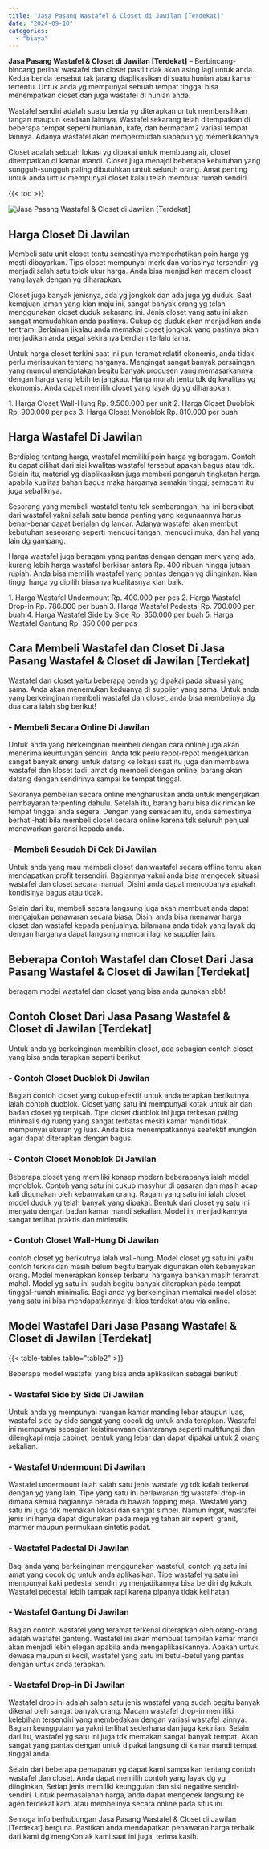 ```yaml
---
title: "Jasa Pasang Wastafel & Closet di Jawilan [Terdekat]"
date: "2024-09-10"
categories: 
  - "biaya"
---
```


**Jasa Pasang Wastafel & Closet di Jawilan \[Terdekat\]** – Berbincang-bincang perihal wastafel dan closet pasti tidak akan asing lagi untuk anda. Kedua benda tersebut tak jarang diaplikasikan di suatu hunian atau kamar tertentu. Untuk anda yg mempunyai sebuah tempat tinggal bisa menempatkan closet dan juga wastafel di hunian anda.

Wastafel sendiri adalah suatu benda yg diterapkan untuk membersihkan tangan maupun keadaan lainnya. Wastafel sekarang telah ditempatkan di beberapa tempat seperti hunianan, kafe, dan bermacam2 variasi tempat lainnya. Adanya wastafel akan mempermudah siapapun yg memerlukannya.

Closet adalah sebuah lokasi yg dipakai untuk membuang air, closet ditempatkan di kamar mandi. Closet juga menajdi beberapa kebutuhan yang sungguh-sungguh paling dibutuhkan untuk seluruh orang. Amat penting untuk anda untuk mempunyai closet kalau telah membuat rumah sendiri.

{{< toc >}}

![Jasa Pasang Wastafel & Closet di Jawilan [Terdekat]](/images/wastafel-closet-murah11.png)

## Harga Closet Di Jawilan

Membeli satu unit closet tentu semestinya memperhatikan poin harga yg mesti dibayarkan. Tips closet mempunyai merk dan variasinya tersendiri yg menjadi salah satu tolok ukur harga. Anda bisa menjadikan macam closet yang layak dengan yg diharapkan.

Closet juga banyak jenisnya, ada yg jongkok dan ada juga yg duduk. Saat kemajuan jaman yang kian maju ini, sangat banyak orang yg telah menggunakan closet duduk sekarang ini. Jenis closet yang satu ini akan sangat memudahkan anda pastinya. Cukup dg duduk akan menjadikan anda tentram. Berlainan jikalau anda memakai closet jongkok yang pastinya akan menjadikan anda pegal sekiranya berdiam terlalu lama.

Untuk harga closet terkini saat ini pun teramat relatif ekonomis, anda tidak perlu merisaukan tentang harganya. Mengingat sangat banyak persaingan yang muncul menciptakan begitu banyak produsen yang memasarkannya dengan harga yang lebih terjangkau. Harga murah tentu tdk dg kwalitas yg ekonomis. Anda dapat memilih closet yang layak dg yg diharapkan.

1\. Harga Closet Wall-Hung Rp. 9.500.000 per unit 2. Harga Closet Duoblok Rp. 900.000 per pcs 3. Harga Closet Monoblok Rp. 810.000 per buah

## Harga Wastafel Di Jawilan

Berdialog tentang harga, wastafel memiliki poin harga yg beragam. Contoh itu dapat dilihat dari sisi kwalitas wastafel tersebut apakah bagus atau tdk. Selain itu, material yg diaplikasikan juga memberi pengaruh tingkatan harga. apabila kualitas bahan bagus maka harganya semakin tinggi, semacam itu juga sebaliknya.

Sesorang yang membeli wastafel tentu tdk sembarangan, hal ini berakibat dari wastafel yakni salah satu benda penting yang kegunaannya harus benar-benar dapat berjalan dg lancar. Adanya wastafel akan membut kebutuhan seseorang seperti mencuci tangan, mencuci muka, dan hal yang lain dg gampang.

Harga wastafel juga beragam yang pantas dengan dengan merk yang ada, kurang lebih harga wastafel berkisar antara Rp. 400 ribuan hingga jutaan rupiah. Anda bisa memilih wastafel yang pantas dengan yg diinginkan. kian tinggi harga yg dipilih biasanya kualitasnya kian baik.

1\. Harga Wastafel Undermount Rp. 400.000 per pcs 2. Harga Wastafel Drop-in Rp. 786.000 per buah 3. Harga Wastafel Pedestal Rp. 700.000 per buah 4. Harga Wastafel Side by Side Rp. 350.000 per buah 5. Harga Wastafel Gantung Rp. 350.000 per pcs

## Cara Membeli Wastafel dan Closet Di Jasa Pasang Wastafel & Closet di Jawilan \[Terdekat\]

Wastafel dan closet yaitu beberapa benda yg dipakai pada situasi yang sama. Anda akan menemukan keduanya di supplier yang sama. Untuk anda yang berkeinginan membeli wastafel dan closet, anda bisa membelinya dg dua cara ialah sbg berikut!

### \- Membeli Secara Online Di Jawilan

Untuk anda yang berkeinginan membeli dengan cara online juga akan menerima keuntungan sendiri. Anda tdk perlu repot-repot mengeluarkan sangat banyak energi untuk datang ke lokasi saat itu juga dan membawa wastafel dan kloset tadi. amat dg membeli dengan online, barang akan datang dengan sendirinya sampai ke tempat tinggal.

Sekiranya pembelian secara online mengharuskan anda untuk mengerjakan pembayaran terpenting dahulu. Setelah itu, barang baru bisa dikirimkan ke tempat tinggal anda segera. Dengan yang semacam itu, anda semestinya berhati-hati bila membeli closet secara online karena tdk seluruh penjual menawarkan garansi kepada anda.

### \- Membeli Sesudah Di Cek Di Jawilan

Untuk anda yang mau membeli closet dan wastafel secara offline tentu akan mendapatkan profit tersendiri. Bagiannya yakni anda bisa mengecek situasi wastafel dan closet secara manual. Disini anda dapat mencobanya apakah kondisinya bagus atau tidak.

Selain dari itu, membeli secara langsung juga akan membuat anda dapat mengajukan penawaran secara biasa. Disini anda bisa menawar harga closet dan wastafel kepada penjualnya. bilamana anda tidak yang layak dg dengan harganya dapat langsung mencari lagi ke supplier lain.

## Beberapa Contoh Wastafel dan Closet Dari Jasa Pasang Wastafel & Closet di Jawilan \[Terdekat\]

beragam model wastafel dan closet yang bisa anda gunakan sbb!

## Contoh Closet Dari Jasa Pasang Wastafel & Closet di Jawilan \[Terdekat\]

Untuk anda yg berkeinginan membikin closet, ada sebagian contoh closet yang bisa anda terapkan seperti berikut:

### \- Contoh Closet Duoblok Di Jawilan

Bagian contoh closet yang cukup efektif untuk anda terapkan berikutnya ialah contoh duoblok. Closet yang satu ini mempunyai kotak untuk air dan badan closet yg terpisah. Tipe closet duoblok ini juga terkesan paling minimalis dg ruang yang sangat terbatas meski kamar mandi tidak mempunyai ukuran yg luas. Anda bisa menempatkannya seefektif mungkin agar dapat diterapkan dengan bagus.

### \- Contoh Closet Monoblok Di Jawilan

Beberapa closet yang memiliki konsep modern beberapanya ialah model monoblok. Contoh yang satu ini cukup masyhur di pasaran dan masih acap kali digunakan oleh kebanyakan orang. Ragam yang satu ini ialah closet model duduk yg telah banyak yang dipakai. Bentuk dari closet yg satu ini menyatu dengan badan kamar mandi sekalian. Model ini menjadikannya sangat terlihat praktis dan minimalis.

### \- Contoh Closet Wall-Hung Di Jawilan

contoh closet yg berikutnya ialah wall-hung. Model closet yg satu ini yaitu contoh terkini dan masih belum begitu banyak digunakan oleh kebanyakan orang. Model menerapkan konsep terbaru, harganya bahkan masih teramat mahal. Model yg satu ini sudah begitu banyak diterapkan pada tempat tinggal-rumah minimalis. Bagi anda yg berkeinginan memakai model closet yang satu ini bisa mendapatkannya di kios terdekat atau via online.

## Model Wastafel Dari Jasa Pasang Wastafel & Closet di Jawilan \[Terdekat\]

{{< table-tables table="table2" >}}

Beberapa model wastafel yang bisa anda aplikasikan sebagai berikut!

### \- Wastafel Side by Side Di Jawilan

Untuk anda yg mempunyai ruangan kamar manding lebar ataupun luas, wastafel side by side sangat yang cocok dg untuk anda terapkan. Wastafel ini mempunyai sebagian keistimewaan diantaranya seperti multifungsi dan dilengkapi meja cabinet, bentuk yang lebar dan dapat dipakai untuk 2 orang sekalian.

### \- Wastafel Undermount Di Jawilan

Wastafel undermount ialah salah satu jenis wastafe yg tdk kalah terkenal dengan yg yang lain. Tipe yang satu ini berlawanan dg wastafel drop-in dimana semua bagiannya berada di bawah topping meja. Wastafel yang satu ini juga tdk memakan lokasi dan sangat simpel. Namun ingat, wastafel jenis ini hanya dapat digunakan pada meja yg tahan air seperti granit, marmer maupun permukaan sintetis padat.

### \- Wastafel Padestal Di Jawilan

Bagi anda yang berkeinginan menggunakan wasteful, contoh yg satu ini amat yang cocok dg untuk anda aplikasikan. Tipe wastafel yg satu ini mempunyai kaki pedestal sendiri yg menjadikannya bisa berdiri dg kokoh. Wastafel pedestal lebih tampak rapi karena pipanya tidak kelihatan.

### \- Wastafel Gantung Di Jawilan

Bagian contoh wastafel yang teramat terkenal diterapkan oleh orang-orang adalah wastafel gantung. Wastafel ini akan membuat tampilan kamar mandi akan menjadi lebih elegan apabila anda mengaplikasikannya. Apakah untuk dewasa maupun si kecil, wastafel yang satu ini betul-betul yang pantas dengan untuk anda terapkan.

### \- Wastafel Drop-in Di Jawilan

Wastafel drop ini adalah salah satu jenis wastafel yang sudah begitu banyak dikenal oleh sangat banyak orang. Macam wastafel drop-in memiliki kelebihan tersendiri yang membedakan dengan variasi wastafel lainnya. Bagian keunggulannya yakni terlihat sederhana dan juga kekinian. Selain dari itu, wastafel yg satu ini juga tdk memakan sangat banyak tempat. Akan sangat yang pantas dengan untuk dipakai langsung di kamar mandi tempat tinggal anda.

Selain dari beberapa pemaparan yg dapat kami sampaikan tentang contoh wastafel dan closet. Anda dapat memilih contoh yang layak dg yg diinginkan, Setiap jenis memiliki keunggulan dan sisi negative sendiri-sendiri. Untuk permasalahan harga, anda dapat mengecek langsung ke agen terdekat kami atau membelinya secara online pada situs ini.

Semoga info berhubungan Jasa Pasang Wastafel & Closet di Jawilan \[Terdekat\] berguna. Pastikan anda mendapatkan penawaran harga terbaik dari kami dg mengKontak kami saat ini juga, terima kasih.
